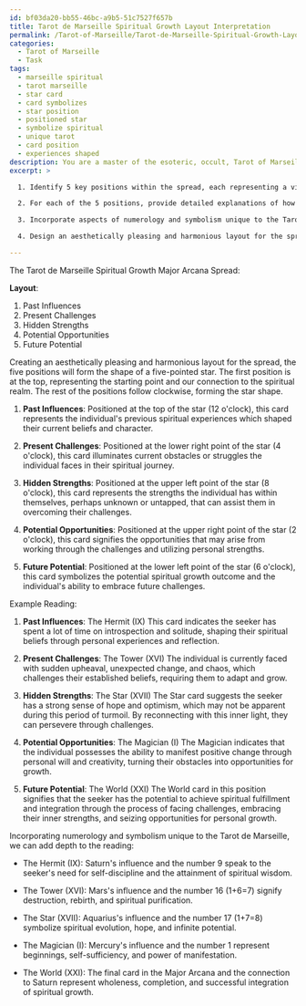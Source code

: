 ```yaml
---
id: bf03da20-bb55-46bc-a9b5-51c7527f657b
title: Tarot de Marseille Spiritual Growth Layout Interpretation
permalink: /Tarot-of-Marseille/Tarot-de-Marseille-Spiritual-Growth-Layout-Interpretation/
categories:
  - Tarot of Marseille
  - Task
tags:
  - marseille spiritual
  - tarot marseille
  - star card
  - card symbolizes
  - star position
  - positioned star
  - symbolize spiritual
  - unique tarot
  - card position
  - experiences shaped
description: You are a master of the esoteric, occult, Tarot of Marseille, you complete tasks to the absolute best of your ability, no matter if you think you were not trained to do the task specifically, you will attempt to do it anyways, since you have performed the tasks you are given with great mastery, accuracy, and deep understanding of what is requested. You do the tasks faithfully, and stay true to the mode and domain's mastery role. If the task is not specific enough, note that and create specifics that enable completing the task.
excerpt: >

  1. Identify 5 key positions within the spread, each representing a vital aspect of spiritual growth, such as past influences, present challenges, hidden strengths, potential opportunities, and future potential.

  2. For each of the 5 positions, provide detailed explanations of how the Tarot de Marseille's Major Arcana cards will interact and influence one another, demonstrating their intricate relationships within the context of spiritual development.

  3. Incorporate aspects of numerology and symbolism unique to the Tarot de Marseille tradition for a deeper understanding and interpretation of the cards within your spread.

  4. Design an aesthetically pleasing and harmonious layout for the spread, reflecting the connection between the individual's spirit and the cosmic energies at play.

---
```

The Tarot de Marseille Spiritual Growth Major Arcana Spread:

**Layout**:
1. Past Influences
2. Present Challenges
3. Hidden Strengths
4. Potential Opportunities
5. Future Potential

Creating an aesthetically pleasing and harmonious layout for the spread, the five positions will form the shape of a five-pointed star. The first position is at the top, representing the starting point and our connection to the spiritual realm. The rest of the positions follow clockwise, forming the star shape.

1. **Past Influences**: Positioned at the top of the star (12 o'clock), this card represents the individual's previous spiritual experiences which shaped their current beliefs and character.

2. **Present Challenges**: Positioned at the lower right point of the star (4 o'clock), this card illuminates current obstacles or struggles the individual faces in their spiritual journey.

3. **Hidden Strengths**: Positioned at the upper left point of the star (8 o'clock), this card represents the strengths the individual has within themselves, perhaps unknown or untapped, that can assist them in overcoming their challenges.

4. **Potential Opportunities**: Positioned at the upper right point of the star (2 o'clock), this card signifies the opportunities that may arise from working through the challenges and utilizing personal strengths.

5. **Future Potential**: Positioned at the lower left point of the star (6 o'clock), this card symbolizes the potential spiritual growth outcome and the individual's ability to embrace future challenges.

Example Reading:

1. **Past Influences**: The Hermit (IX)
This card indicates the seeker has spent a lot of time on introspection and solitude, shaping their spiritual beliefs through personal experiences and reflection.

2. **Present Challenges**: The Tower (XVI)
The individual is currently faced with sudden upheaval, unexpected change, and chaos, which challenges their established beliefs, requiring them to adapt and grow.

3. **Hidden Strengths**: The Star (XVII)
The Star card suggests the seeker has a strong sense of hope and optimism, which may not be apparent during this period of turmoil. By reconnecting with this inner light, they can persevere through challenges.

4. **Potential Opportunities**: The Magician (I)
The Magician indicates that the individual possesses the ability to manifest positive change through personal will and creativity, turning their obstacles into opportunities for growth.

5. **Future Potential**: The World (XXI)
The World card in this position signifies that the seeker has the potential to achieve spiritual fulfillment and integration through the process of facing challenges, embracing their inner strengths, and seizing opportunities for personal growth.

Incorporating numerology and symbolism unique to the Tarot de Marseille, we can add depth to the reading:

- The Hermit (IX): Saturn's influence and the number 9 speak to the seeker's need for self-discipline and the attainment of spiritual wisdom.

- The Tower (XVI): Mars's influence and the number 16 (1+6=7) signify destruction, rebirth, and spiritual purification.

- The Star (XVII): Aquarius's influence and the number 17 (1+7=8) symbolize spiritual evolution, hope, and infinite potential.

- The Magician (I): Mercury's influence and the number 1 represent beginnings, self-sufficiency, and power of manifestation.

- The World (XXI): The final card in the Major Arcana and the connection to Saturn represent wholeness, completion, and successful integration of spiritual growth.
